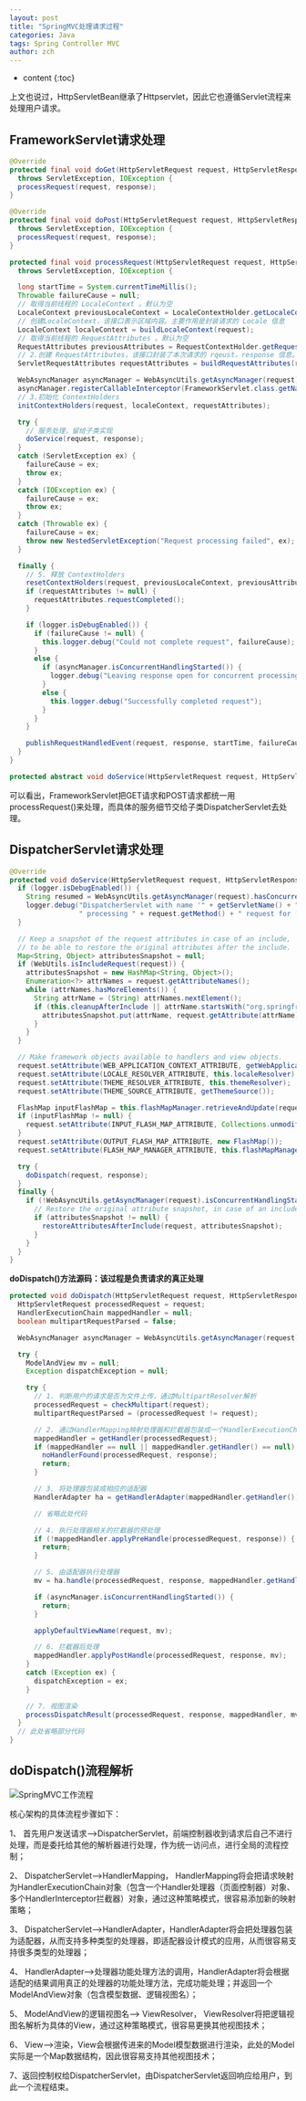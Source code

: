 ```yaml
---
layout: post
title: "SpringMVC处理请求过程"
categories: Java
tags: Spring Controller MVC
author: zch
---
```


* content
{:toc}


上文也说过，HttpServletBean继承了Httpservlet，因此它也遵循Servlet流程来处理用户请求。





## FrameworkServlet请求处理

```java
@Override
protected final void doGet(HttpServletRequest request, HttpServletResponse response)
  throws ServletException, IOException {
  processRequest(request, response);
}

@Override
protected final void doPost(HttpServletRequest request, HttpServletResponse response)
  throws ServletException, IOException {
  processRequest(request, response);
}
```

```java
protected final void processRequest(HttpServletRequest request, HttpServletResponse response)
  throws ServletException, IOException {

  long startTime = System.currentTimeMillis();
  Throwable failureCause = null;
  // 取得当前线程的 LocaleContext 。默认为空
  LocaleContext previousLocaleContext = LocaleContextHolder.getLocaleContext();
  // 创建LocaleContext，该接口表示区域内容。主要作用是封装请求的 Locale 信息
  LocaleContext localeContext = buildLocaleContext(request);
  // 取得当前线程的 RequestAttributes 。默认为空
  RequestAttributes previousAttributes = RequestContextHolder.getRequestAttributes();
  // 2.创建 RequestAttributes，该接口封装了本次请求的 rqeust，response 信息。通过它可以很方便的操作 rqeust 的属性 
  ServletRequestAttributes requestAttributes = buildRequestAttributes(request, response, previousAttributes);

  WebAsyncManager asyncManager = WebAsyncUtils.getAsyncManager(request);
  asyncManager.registerCallableInterceptor(FrameworkServlet.class.getName(), new RequestBindingInterceptor());
  // 3.初始化 ContextHolders
  initContextHolders(request, localeContext, requestAttributes);

  try {
    // 服务处理，留给子类实现
    doService(request, response);
  }
  catch (ServletException ex) {
    failureCause = ex;
    throw ex;
  }
  catch (IOException ex) {
    failureCause = ex;
    throw ex;
  }
  catch (Throwable ex) {
    failureCause = ex;
    throw new NestedServletException("Request processing failed", ex);
  }

  finally {
    // 5. 释放 ContextHolders
    resetContextHolders(request, previousLocaleContext, previousAttributes);
    if (requestAttributes != null) {
      requestAttributes.requestCompleted();
    }

    if (logger.isDebugEnabled()) {
      if (failureCause != null) {
        this.logger.debug("Could not complete request", failureCause);
      }
      else {
        if (asyncManager.isConcurrentHandlingStarted()) {
          logger.debug("Leaving response open for concurrent processing");
        }
        else {
          this.logger.debug("Successfully completed request");
        }
      }
    }

    publishRequestHandledEvent(request, response, startTime, failureCause);
  }
}
```

```java
protected abstract void doService(HttpServletRequest request, HttpServletResponse response)throws Exception;
```

可以看出，FrameworkServlet把GET请求和POST请求都统一用processRequest()来处理，而具体的服务细节交给子类DispatcherServlet去处理。

## DispatcherServlet请求处理

```java
@Override
protected void doService(HttpServletRequest request, HttpServletResponse response) throws Exception {
  if (logger.isDebugEnabled()) {
    String resumed = WebAsyncUtils.getAsyncManager(request).hasConcurrentResult() ? " resumed" : "";
    logger.debug("DispatcherServlet with name '" + getServletName() + "'" + resumed +
                 " processing " + request.getMethod() + " request for [" + getRequestUri(request) + "]");
  }

  // Keep a snapshot of the request attributes in case of an include,
  // to be able to restore the original attributes after the include.
  Map<String, Object> attributesSnapshot = null;
  if (WebUtils.isIncludeRequest(request)) {
    attributesSnapshot = new HashMap<String, Object>();
    Enumeration<?> attrNames = request.getAttributeNames();
    while (attrNames.hasMoreElements()) {
      String attrName = (String) attrNames.nextElement();
      if (this.cleanupAfterInclude || attrName.startsWith("org.springframework.web.servlet")) {
        attributesSnapshot.put(attrName, request.getAttribute(attrName));
      }
    }
  }

  // Make framework objects available to handlers and view objects.
  request.setAttribute(WEB_APPLICATION_CONTEXT_ATTRIBUTE, getWebApplicationContext());
  request.setAttribute(LOCALE_RESOLVER_ATTRIBUTE, this.localeResolver);
  request.setAttribute(THEME_RESOLVER_ATTRIBUTE, this.themeResolver);
  request.setAttribute(THEME_SOURCE_ATTRIBUTE, getThemeSource());

  FlashMap inputFlashMap = this.flashMapManager.retrieveAndUpdate(request, response);
  if (inputFlashMap != null) {
    request.setAttribute(INPUT_FLASH_MAP_ATTRIBUTE, Collections.unmodifiableMap(inputFlashMap));
  }
  request.setAttribute(OUTPUT_FLASH_MAP_ATTRIBUTE, new FlashMap());
  request.setAttribute(FLASH_MAP_MANAGER_ATTRIBUTE, this.flashMapManager);

  try {
    doDispatch(request, response);
  }
  finally {
    if (!WebAsyncUtils.getAsyncManager(request).isConcurrentHandlingStarted()) {
      // Restore the original attribute snapshot, in case of an include.
      if (attributesSnapshot != null) {
        restoreAttributesAfterInclude(request, attributesSnapshot);
      }
    }
  }
}
```

**doDispatch()方法源码：该过程是负责请求的真正处理**

```java
protected void doDispatch(HttpServletRequest request, HttpServletResponse response) throws Exception {
  HttpServletRequest processedRequest = request;
  HandlerExecutionChain mappedHandler = null;
  boolean multipartRequestParsed = false;

  WebAsyncManager asyncManager = WebAsyncUtils.getAsyncManager(request);

  try {
    ModelAndView mv = null;
    Exception dispatchException = null;

    try {
      // 1. 判断用户的请求是否为文件上传，通过MultipartResolver解析
      processedRequest = checkMultipart(request);
      multipartRequestParsed = (processedRequest != request);

      // 2. 通过HandlerMapping映射处理器和拦截器包装成一个HandlerExecutionChain
      mappedHandler = getHandler(processedRequest);
      if (mappedHandler == null || mappedHandler.getHandler() == null) {
        noHandlerFound(processedRequest, response);
        return;
      }

      // 3. 将处理器包装成相应的适配器
      HandlerAdapter ha = getHandlerAdapter(mappedHandler.getHandler());

      // 省略此处代码

      // 4. 执行处理器相关的拦截器的预处理
      if (!mappedHandler.applyPreHandle(processedRequest, response)) {
        return;
      }

      // 5. 由适配器执行处理器
      mv = ha.handle(processedRequest, response, mappedHandler.getHandler());

      if (asyncManager.isConcurrentHandlingStarted()) {
        return;
      }

      applyDefaultViewName(request, mv);

      // 6. 拦截器后处理
      mappedHandler.applyPostHandle(processedRequest, response, mv);
    }
    catch (Exception ex) {
      dispatchException = ex;
    }

    // 7. 视图渲染
    processDispatchResult(processedRequest, response, mappedHandler, mv, dispatchException);
  }
  // 此处省略部分代码
}
```




## doDispatch()流程解析



![SpringMVC工作流程](https://raw.githubusercontent.com/zchdjb/zchdjb.github.io/master/images/springmvc.png)



核心架构的具体流程步骤如下：

1、  首先用户发送请求——>DispatcherServlet，前端控制器收到请求后自己不进行处理，而是委托给其他的解析器进行处理，作为统一访问点，进行全局的流程控制；

2、  DispatcherServlet——>HandlerMapping， HandlerMapping将会把请求映射为HandlerExecutionChain对象（包含一个Handler处理器（页面控制器）对象、多个HandlerInterceptor拦截器）对象，通过这种策略模式，很容易添加新的映射策略；

3、  DispatcherServlet——>HandlerAdapter，HandlerAdapter将会把处理器包装为适配器，从而支持多种类型的处理器，即适配器设计模式的应用，从而很容易支持很多类型的处理器；

4、  HandlerAdapter——>处理器功能处理方法的调用，HandlerAdapter将会根据适配的结果调用真正的处理器的功能处理方法，完成功能处理；并返回一个ModelAndView对象（包含模型数据、逻辑视图名）；

5、  ModelAndView的逻辑视图名——> ViewResolver， ViewResolver将把逻辑视图名解析为具体的View，通过这种策略模式，很容易更换其他视图技术；

6、  View——>渲染，View会根据传进来的Model模型数据进行渲染，此处的Model实际是一个Map数据结构，因此很容易支持其他视图技术；

7、返回控制权给DispatcherServlet，由DispatcherServlet返回响应给用户，到此一个流程结束。